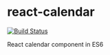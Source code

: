 # react-calendar

[![Build Status](https://travis-ci.org/tomkp/react-calendar.png)](https://travis-ci.org/tomkp/react-calendar)

React calendar component in ES6
